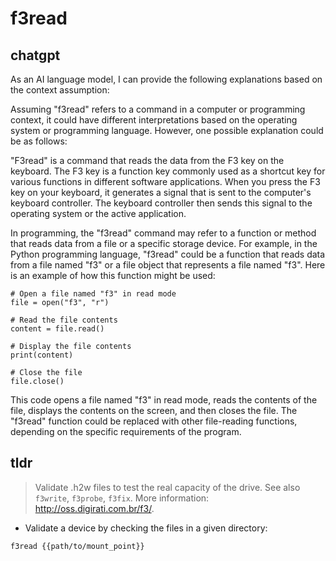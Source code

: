 # f3read 
## chatgpt 
As an AI language model, I can provide the following explanations based on the context assumption:

Assuming "f3read" refers to a command in a computer or programming context, it could have different interpretations based on the operating system or programming language. However, one possible explanation could be as follows:

"F3read" is a command that reads the data from the F3 key on the keyboard. The F3 key is a function key commonly used as a shortcut key for various functions in different software applications. When you press the F3 key on your keyboard, it generates a signal that is sent to the computer's keyboard controller. The keyboard controller then sends this signal to the operating system or the active application.

In programming, the "f3read" command may refer to a function or method that reads data from a file or a specific storage device. For example, in the Python programming language, "f3read" could be a function that reads data from a file named "f3" or a file object that represents a file named "f3". Here is an example of how this function might be used:

```
# Open a file named "f3" in read mode
file = open("f3", "r")

# Read the file contents
content = file.read()

# Display the file contents
print(content)

# Close the file
file.close()
```

This code opens a file named "f3" in read mode, reads the contents of the file, displays the contents on the screen, and then closes the file. The "f3read" function could be replaced with other file-reading functions, depending on the specific requirements of the program. 

## tldr 
 
> Validate .h2w files to test the real capacity of the drive.
> See also `f3write`, `f3probe`, `f3fix`.
> More information: <http://oss.digirati.com.br/f3/>.

- Validate a device by checking the files in a given directory:

`f3read {{path/to/mount_point}}`
